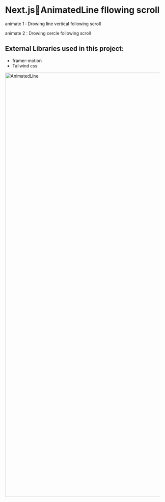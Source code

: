 <h1>Next.js🌟AnimatedLine fllowing scroll</h1>
<p>animate 1 : Drowing line vertical following scroll</p>
<p>animate 2 : Drowing cercle following scroll</p>

<h2>External Libraries used in this project:</h2>

<ul>
  <li>framer-motion</li>
  <li>Tailwind css</li>
</ul>

<img width="1379" alt="AnimatedLine" src="https://github.com/Arilifecom/AnimatedLine/assets/97996784/66bb7dab-e7fa-411b-a1c5-6f11ef7c5d97">
